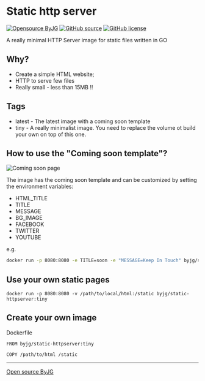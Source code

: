 # Static http server

[![Opensource ByJG](https://img.shields.io/badge/opensource-byjg-success.svg)](http://opensource.byjg.com)
[![GitHub source](https://img.shields.io/badge/Github-source-informational?logo=github)](https://github.com/byjg/docker-static-httpserver/)
[![GitHub license](https://img.shields.io/github/license/byjg/docker-static-httpserver.svg)](https://opensource.byjg.com/opensource/licensing.html)

A really minimal HTTP Server image for static files written in GO

## Why?

* Create a simple HTML website;
* HTTP to serve few files
* Really small - less than 15MB !!

## Tags

- latest - The latest image with a coming soon template
- tiny - A really minimalist image. You need to replace the volume ot build your own on top of this one.  

## How to use the "Coming soon template"?

![Coming soon page](https://raw.github.com/byjg/docker-static-httpserver/master/preview.png)

The image has the coming soon template and can be customized by setting the environment variables:
- HTML_TITLE
- TITLE
- MESSAGE
- BG_IMAGE
- FACEBOOK
- TWITTER
- YOUTUBE

e.g.

```bash
docker run -p 8080:8080 -e TITLE=soon -e "MESSAGE=Keep In Touch" byjg/static-httpserver
```

## Use your own static pages

```
docker run -p 8080:8080 -v /path/to/local/html:/static byjg/static-httpserver:tiny
```


## Create your own image

Dockerfile

```
FROM byjg/static-httpserver:tiny

COPY /path/to/html /static
```

----
[Open source ByJG](http://opensource.byjg.com)
